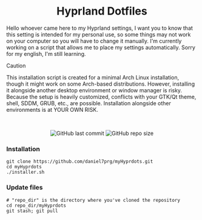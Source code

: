 <h1 align="center">Hyprland Dotfiles</h1>

Hello whoever came here to my Hyprland settings, I want you to know that this setting 
is intended for my personal use, so some things may not work on your computer so you will 
have to change it manually. I'm currently working on a script that allows me to 
place my settings automatically. Sorry for my english, I'm still learning.

> [!CAUTION]
> This installation script is created for a minimal Arch Linux installation, though it might work on some Arch-based distributions. However, installing it alongside another desktop environment or window manager is risky. Because the setup is heavily customized, conflicts with your GTK/Qt theme, shell, SDDM, GRUB, etc., are possible. Installation alongside other environments is at YOUR OWN RISK.

<div align="center">
<br/>
  
![GitHub last commit](https://img.shields.io/github/last-commit/daniel7prg/myHyprdots?style=for-the-badge&color=4c97af) ![GitHub repo size](https://img.shields.io/github/repo-size/daniel7prg/myHyprdots?style=for-the-badge&color=48c0d3)

</div>

<h3>Installation</h3>

```
git clone https://github.com/daniel7prg/myHyprdots.git
cd myHyprdots
./installer.sh
```

<h3>Update files</h3>

```
# "repo_dir" is the directory where you've cloned the repository 
cd repo_dir/myHyprdots
git stash; git pull
```
